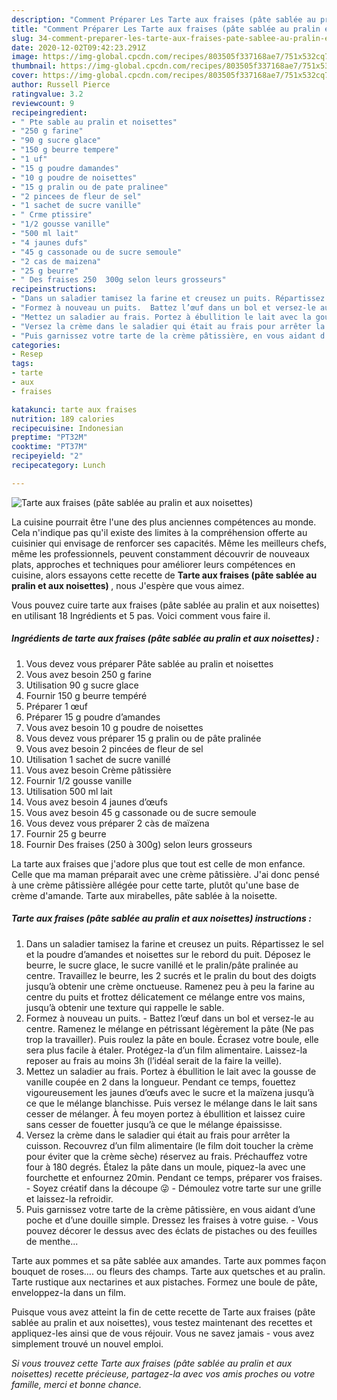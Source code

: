 ```yaml
---
description: "Comment Préparer Les Tarte aux fraises (pâte sablée au pralin et aux noisettes)"
title: "Comment Préparer Les Tarte aux fraises (pâte sablée au pralin et aux noisettes)"
slug: 34-comment-preparer-les-tarte-aux-fraises-pate-sablee-au-pralin-et-aux-noisettes
date: 2020-12-02T09:42:23.291Z
image: https://img-global.cpcdn.com/recipes/803505f337168ae7/751x532cq70/tarte-aux-fraises-pate-sablee-au-pralin-et-aux-noisettes-photo-principale-de-la-recette.jpg
thumbnail: https://img-global.cpcdn.com/recipes/803505f337168ae7/751x532cq70/tarte-aux-fraises-pate-sablee-au-pralin-et-aux-noisettes-photo-principale-de-la-recette.jpg
cover: https://img-global.cpcdn.com/recipes/803505f337168ae7/751x532cq70/tarte-aux-fraises-pate-sablee-au-pralin-et-aux-noisettes-photo-principale-de-la-recette.jpg
author: Russell Pierce
ratingvalue: 3.2
reviewcount: 9
recipeingredient:
- " Pte sable au pralin et noisettes"
- "250 g farine"
- "90 g sucre glace"
- "150 g beurre tempere"
- "1 uf"
- "15 g poudre damandes"
- "10 g poudre de noisettes"
- "15 g pralin ou de pate pralinee"
- "2 pincees de fleur de sel"
- "1 sachet de sucre vanille"
- " Crme ptissire"
- "1/2 gousse vanille"
- "500 ml lait"
- "4 jaunes dufs"
- "45 g cassonade ou de sucre semoule"
- "2 cas de maizena"
- "25 g beurre"
- " Des fraises 250  300g selon leurs grosseurs"
recipeinstructions:
- "Dans un saladier tamisez la farine et creusez un puits. Répartissez le sel et la poudre d’amandes et noisettes sur le rebord du puit. Déposez le beurre, le sucre glace, le sucre vanillé et le pralin/pâte pralinée au centre. Travaillez le beurre, les 2 sucrés et le pralin du bout des doigts jusqu’à obtenir une crème onctueuse. Ramenez peu à peu la farine au centre du puits et frottez délicatement ce mélange entre vos mains, jusqu’à obtenir une texture qui rappelle le sable."
- "Formez à nouveau un puits.  Battez l’œuf dans un bol et versez-le au centre. Ramenez le mélange en pétrissant légèrement la pâte (Ne pas trop la travailler). Puis roulez la pâte en boule. Écrasez votre boule, elle sera plus facile à étaler. Protégez-la d’un film alimentaire. Laissez-la reposer au frais au moins 3h (l’idéal serait de la faire la veille)."
- "Mettez un saladier au frais. Portez à ébullition le lait avec la gousse de vanille coupée en 2 dans la longueur. Pendant ce temps, fouettez vigoureusement les jaunes d’œufs avec le sucre et la maïzena jusqu’à ce que le mélange blanchisse. Puis versez le mélange dans le lait sans cesser de mélanger. À feu moyen portez à ébullition et laissez cuire sans cesser de fouetter jusqu’à ce que le mélange épaississe."
- "Versez la crème dans le saladier qui était au frais pour arrêter la cuisson. Recouvrez d’un film alimentaire (le film doit toucher la crème pour éviter que la crème sèche) réservez au frais. Préchauffez votre four à 180 degrés. Étalez la pâte dans un moule, piquez-la avec une fourchette et enfournez 20min. Pendant ce temps, préparer vos fraises.  Soyez créatif dans la découpe 😜 Démoulez votre tarte sur une grille et laissez-la refroidir."
- "Puis garnissez votre tarte de la crème pâtissière, en vous aidant d’une poche et d’une douille simple. Dressez les fraises à votre guise.  Vous pouvez décorer le dessus avec des éclats de pistaches ou des feuilles de menthe..."
categories:
- Resep
tags:
- tarte
- aux
- fraises

katakunci: tarte aux fraises 
nutrition: 189 calories
recipecuisine: Indonesian
preptime: "PT32M"
cooktime: "PT37M"
recipeyield: "2"
recipecategory: Lunch

---
```



![Tarte aux fraises (pâte sablée au pralin et aux noisettes)](https://img-global.cpcdn.com/recipes/803505f337168ae7/751x532cq70/tarte-aux-fraises-pate-sablee-au-pralin-et-aux-noisettes-photo-principale-de-la-recette.jpg)

La cuisine pourrait être l'une des plus anciennes compétences au monde. Cela n'indique pas qu'il existe des limites à la compréhension offerte au cuisinier qui envisage de renforcer ses capacités. Même les meilleurs chefs, même les professionnels, peuvent constamment découvrir de nouveaux plats, approches et techniques pour améliorer leurs compétences en cuisine, alors essayons cette recette de <strong> Tarte aux fraises (pâte sablée au pralin et aux noisettes) </strong>, nous J'espère que vous aimez.

<!--inarticleads1-->

Vous pouvez cuire tarte aux fraises (pâte sablée au pralin et aux noisettes) en utilisant 18 Ingrédients et 5 pas. Voici comment vous faire il.

##### Ingrédients de tarte aux fraises (pâte sablée au pralin et aux noisettes) :

1. Vous devez vous préparer  Pâte sablée au pralin et noisettes
1. Vous avez besoin 250 g farine
1. Utilisation 90 g sucre glace
1. Fournir 150 g beurre tempéré
1. Préparer 1 œuf
1. Préparer 15 g poudre d’amandes
1. Vous avez besoin 10 g poudre de noisettes
1. Vous devez vous préparer 15 g pralin ou de pâte pralinée
1. Vous avez besoin 2 pincées de fleur de sel
1. Utilisation 1 sachet de sucre vanillé
1. Vous avez besoin  Crème pâtissière
1. Fournir 1/2 gousse vanille
1. Utilisation 500 ml lait
1. Vous avez besoin 4 jaunes d’œufs
1. Vous avez besoin 45 g cassonade ou de sucre semoule
1. Vous devez vous préparer 2 càs de maïzena
1. Fournir 25 g beurre
1. Fournir  Des fraises (250 à 300g) selon leurs grosseurs


La tarte aux fraises que j&#39;adore plus que tout est celle de mon enfance. Celle que ma maman préparait avec une crème pâtissière. J&#39;ai donc pensé à une crème pâtissière allégée pour cette tarte, plutôt qu&#39;une base de crème d&#39;amande. Tarte aux mirabelles, pâte sablée à la noisette. 

<!--inarticleads2-->

##### Tarte aux fraises (pâte sablée au pralin et aux noisettes) instructions :

1. Dans un saladier tamisez la farine et creusez un puits. Répartissez le sel et la poudre d’amandes et noisettes sur le rebord du puit. Déposez le beurre, le sucre glace, le sucre vanillé et le pralin/pâte pralinée au centre. Travaillez le beurre, les 2 sucrés et le pralin du bout des doigts jusqu’à obtenir une crème onctueuse. Ramenez peu à peu la farine au centre du puits et frottez délicatement ce mélange entre vos mains, jusqu’à obtenir une texture qui rappelle le sable.
1. Formez à nouveau un puits.  - Battez l’œuf dans un bol et versez-le au centre. Ramenez le mélange en pétrissant légèrement la pâte (Ne pas trop la travailler). Puis roulez la pâte en boule. Écrasez votre boule, elle sera plus facile à étaler. Protégez-la d’un film alimentaire. Laissez-la reposer au frais au moins 3h (l’idéal serait de la faire la veille).
1. Mettez un saladier au frais. Portez à ébullition le lait avec la gousse de vanille coupée en 2 dans la longueur. Pendant ce temps, fouettez vigoureusement les jaunes d’œufs avec le sucre et la maïzena jusqu’à ce que le mélange blanchisse. Puis versez le mélange dans le lait sans cesser de mélanger. À feu moyen portez à ébullition et laissez cuire sans cesser de fouetter jusqu’à ce que le mélange épaississe.
1. Versez la crème dans le saladier qui était au frais pour arrêter la cuisson. Recouvrez d’un film alimentaire (le film doit toucher la crème pour éviter que la crème sèche) réservez au frais. Préchauffez votre four à 180 degrés. Étalez la pâte dans un moule, piquez-la avec une fourchette et enfournez 20min. Pendant ce temps, préparer vos fraises.  - Soyez créatif dans la découpe 😜 - Démoulez votre tarte sur une grille et laissez-la refroidir.
1. Puis garnissez votre tarte de la crème pâtissière, en vous aidant d’une poche et d’une douille simple. Dressez les fraises à votre guise.  - Vous pouvez décorer le dessus avec des éclats de pistaches ou des feuilles de menthe...


Tarte aux pommes et sa pâte sablée aux amandes. Tarte aux pommes façon bouquet de roses…. ou fleurs des champs. Tarte aux quetsches et au pralin. Tarte rustique aux nectarines et aux pistaches. Formez une boule de pâte, enveloppez-la dans un film. 

<!--inarticleads1-->

<p>
Puisque vous avez atteint la fin de cette recette de Tarte aux fraises (pâte sablée au pralin et aux noisettes), vous testez maintenant des recettes et appliquez-les ainsi que de vous réjouir. Vous ne savez jamais - vous avez simplement trouvé un nouvel emploi.
</p>

<p>
<i>Si vous trouvez cette Tarte aux fraises (pâte sablée au pralin et aux noisettes) recette précieuse, partagez-la avec vos amis proches ou votre famille, merci et bonne chance.</i>
</p>
